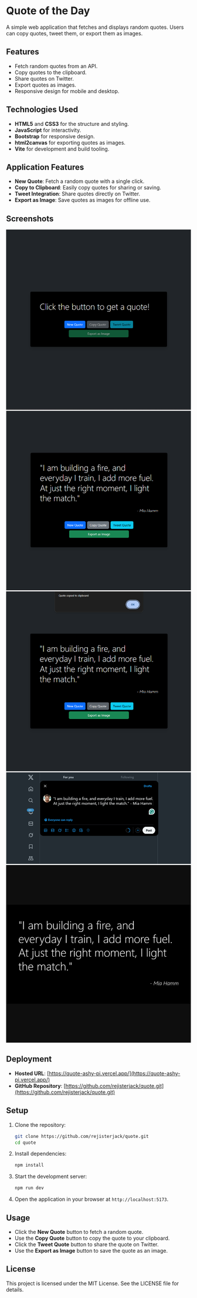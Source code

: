# Quote of the Day

A simple web application that fetches and displays random quotes. Users can copy quotes, tweet them, or export them as images.

## Features

- Fetch random quotes from an API.
- Copy quotes to the clipboard.
- Share quotes on Twitter.
- Export quotes as images.
- Responsive design for mobile and desktop.

## Technologies Used

- **HTML5** and **CSS3** for the structure and styling.
- **JavaScript** for interactivity.
- **Bootstrap** for responsive design.
- **html2canvas** for exporting quotes as images.
- **Vite** for development and build tooling.

## Application Features

- **New Quote**: Fetch a random quote with a single click.
- **Copy to Clipboard**: Easily copy quotes for sharing or saving.
- **Tweet Integration**: Share quotes directly on Twitter.
- **Export as Image**: Save quotes as images for offline use.

## Screenshots

![Screenshot 1](./screenshots/1.png)
![Screenshot 2](./screenshots/2.png)
![ScreenShot 3](./screenshots/3.png)
![ScreenShot 4](./screenshots/4.png)
![ScreenShot 5](./screenshots/5.png)

## Deployment

- **Hosted URL**: [https://quote-ashy-pi.vercel.app/](https://quote-ashy-pi.vercel.app/)
- **GitHub Repository**: [https://github.com/rejisterjack/quote.git](https://github.com/rejisterjack/quote.git)

## Setup

1. Clone the repository:
   ```bash
   git clone https://github.com/rejisterjack/quote.git
   cd quote
   ```

2. Install dependencies:
   ```bash
   npm install
   ```

3. Start the development server:
   ```bash
   npm run dev
   ```

4. Open the application in your browser at `http://localhost:5173`.

## Usage

- Click the **New Quote** button to fetch a random quote.
- Use the **Copy Quote** button to copy the quote to your clipboard.
- Click the **Tweet Quote** button to share the quote on Twitter.
- Use the **Export as Image** button to save the quote as an image.

## License

This project is licensed under the MIT License. See the LICENSE file for details.
